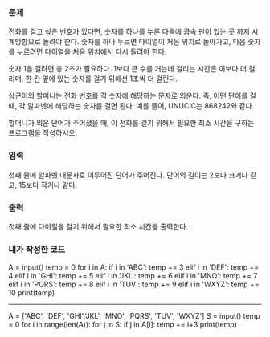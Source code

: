 <h3>문제</h3>
전화를 걸고 싶은 번호가 있다면, 숫자를 하나를 누른 다음에 금속 핀이 있는 곳 까지 시계방향으로 돌려야 한다. 숫자를 하나 누르면 다이얼이 처음 위치로 돌아가고, 다음 숫자를 누르려면 다이얼을 처음 위치에서 다시 돌려야 한다.

숫자 1을 걸려면 총 2초가 필요하다. 1보다 큰 수를 거는데 걸리는 시간은 이보다 더 걸리며, 한 칸 옆에 있는 숫자를 걸기 위해선 1초씩 더 걸린다.

상근이의 할머니는 전화 번호를 각 숫자에 해당하는 문자로 외운다. 즉, 어떤 단어를 걸 때, 각 알파벳에 해당하는 숫자를 걸면 된다. 예를 들어, UNUCIC는 868242와 같다.

할머니가 외운 단어가 주어졌을 때, 이 전화를 걸기 위해서 필요한 최소 시간을 구하는 프로그램을 작성하시오.

<h3>입력</h3>
첫째 줄에 알파벳 대문자로 이루어진 단어가 주어진다. 단어의 길이는 2보다 크거나 같고, 15보다 작거나 같다.

<h3>출력</h3>
첫째 줄에 다이얼을 걸기 위해서 필요한 최소 시간을 출력한다.

<h3>내가 작성한 코드</h3>

A = input()
temp = 0
for i in A:
    if i in 'ABC':
        temp += 3
    elif i in 'DEF':
        temp += 4
    elif i in 'GHI':
        temp += 5
    elif i in 'JKL':
        temp += 6
    elif i in 'MNO':
        temp += 7
    elif i in 'PQRS':
        temp += 8
    elif i in 'TUV':
        temp += 9
    elif i in 'WXYZ':
        temp += 10
print(temp)

-----------------------------------------

A = ['ABC', 'DEF', 'GHI','JKL', 'MNO', 'PQRS', 'TUV', 'WXYZ']
S = input()
temp = 0
for i in range(len(A)):
    for j in S:
        if j in A[i]:
            temp += i+3
print(temp)
